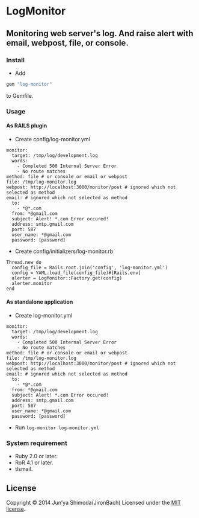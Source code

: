 # LogMonitor #
## Monitoring web server's log. And raise alert with email, webpost, file, or console. ##

### Install ###
* Add

```ruby
gem "log-monitor"
```
  to Gemfile.

### Usage ###
#### As RAILS plugin ####
* Create config/log-monitor.yml
```
monitor:
  target: /tmp/log/development.log
  words:
    - Completed 500 Internal Server Error
    - No route matches
method: file # or console or email or webpost
file: /tmp/log-monitor.log
webpost: http://localhost:3000/monitor/post # ignored which not selected as method
email: # ignored which not selected as method
  to:
    - *@*.com
  from: *@gmail.com
  subject: Alert! *.com Error occured!
  address: smtp.gmail.com
  port: 587
  user_name: *@gmail.com
  password: [password]
```

* Create config/initializers/log-monitor.rb
```
Thread.new do
  config_file = Rails.root.join('config', 'log-monitor.yml')
  config = YAML.load_file(config_file)#[Rails.env]
  alerter = LogMonitor::Factory.get(config)
  alerter.monitor
end
```

#### As standalone application ####
* Create log-monitor.yml
```
monitor:
  target: /tmp/log/development.log
  words:
    - Completed 500 Internal Server Error
    - No route matches
method: file # or console or email or webpost
file: /tmp/log-monitor.log
webpost: http://localhost:3000/monitor/post # ignored which not selected as method
email: # ignored which not selected as method
  to:
    - *@*.com
  from: *@gmail.com
  subject: Alert! *.com Error occured!
  address: smtp.gmail.com
  port: 587
  user_name: *@gmail.com
  password: [password]
```

* Run `log-monitor log-monitor.yml`

### System requirement ###
* Ruby 2.0 or later.
* RoR 4.1 or later.
* tlsmail.

License
----------
Copyright &copy; 2014 Jun’ya Shimoda(JironBach)
Licensed under the [MIT license][MIT].

[MIT]: http://www.opensource.org/licenses/mit-license.php
